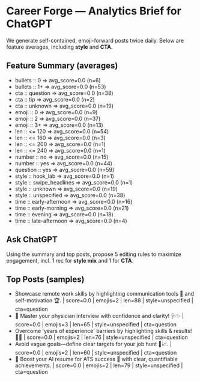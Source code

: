 # Career Forge — Analytics Brief for ChatGPT

We generate self-contained, emoji-forward posts twice daily. Below are feature averages, including **style** and **CTA**.

## Feature Summary (averages)

- bullets :: 0 => avg_score=0.0 (n=6)
- bullets :: 1+ => avg_score=0.0 (n=53)
- cta :: question => avg_score=0.0 (n=38)
- cta :: tip => avg_score=0.0 (n=2)
- cta :: unknown => avg_score=0.0 (n=19)
- emoji :: 0 => avg_score=0.0 (n=9)
- emoji :: 2 => avg_score=0.0 (n=37)
- emoji :: 3+ => avg_score=0.0 (n=13)
- len :: <= 120 => avg_score=0.0 (n=54)
- len :: <= 160 => avg_score=0.0 (n=3)
- len :: <= 200 => avg_score=0.0 (n=1)
- len :: <= 240 => avg_score=0.0 (n=1)
- number :: no => avg_score=0.0 (n=15)
- number :: yes => avg_score=0.0 (n=44)
- question :: yes => avg_score=0.0 (n=59)
- style :: hook_lab => avg_score=0.0 (n=1)
- style :: swipe_headlines => avg_score=0.0 (n=1)
- style :: unknown => avg_score=0.0 (n=19)
- style :: unspecified => avg_score=0.0 (n=38)
- time :: early-afternoon => avg_score=0.0 (n=16)
- time :: early-morning => avg_score=0.0 (n=21)
- time :: evening => avg_score=0.0 (n=18)
- time :: late-afternoon => avg_score=0.0 (n=4)

## Ask ChatGPT

Using the summary and top posts, propose 5 editing rules to maximize engagement, incl. 1 rec for **style mix** and 1 for **CTA**.

## Top Posts (samples)

- Showcase remote work skills by highlighting communication tools 🎯 and self-motivation 🏆.  | score=0.0 | emojis=2 | len=88 | style=unspecified | cta=question
- 🎯 Master your physician interview with confidence and clarity! 🩺✨  | score=0.0 | emojis=3 | len=65 | style=unspecified | cta=question
- Overcome 'years of experience' barriers by highlighting skills & results! 🚀💼  | score=0.0 | emojis=2 | len=76 | style=unspecified | cta=question
- Avoid vague goals—define clear targets for your job hunt 🎯📈.  | score=0.0 | emojis=2 | len=60 | style=unspecified | cta=question
- 🧠 Boost your AI resume for ATS success 🚀 with clear, quantifiable achievements.  | score=0.0 | emojis=2 | len=79 | style=unspecified | cta=question